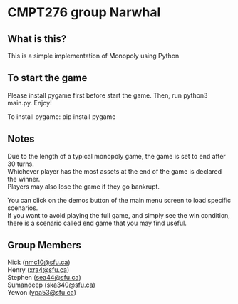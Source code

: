 # CMPT276 group Narwhal

## What is this?
This is a simple implementation of Monopoly using Python

## To start the game

Please install pygame first before start the game. 
Then, run python3 main.py. Enjoy! 

To install pygame: pip install pygame

## Notes
Due to the length of a typical monopoly game, the game is set to end after 30 turns.  
Whichever player has the most assets at the end of the game is declared the winner.  
Players may also lose the game if they go bankrupt.  

You can click on the demos button of the main menu screen to load specific scenarios.  
If you want to avoid playing the full game, and simply see the win condition, there is a scenario called end game that 
you may find useful.  

## Group Members
Nick (nmc10@sfu.ca)\
Henry (xra4@sfu.ca)\
Stephen (sea44@sfu.ca)\
Sumandeep (ska340@sfu.ca)\
Yewon (ypa53@sfu.ca)
